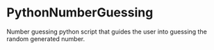 # PythonNumberGuessing
Number guessing python script that guides the user into guessing the random generated number.
